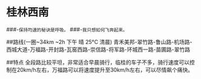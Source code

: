# 桂林西南
###-`保持均速的秘诀是呼吸。`
###-`我只想如何飞奔起来。`

##路线(一圈~34km ~2h 下午 晴 25°C 清晨)
青禾美邦-翠竹路-鲁山路-机场路-西城大道-万福路-开封路-瓦窑西路-崇信路-将军路-环城西一路-苗圃路-翠竹路

##特点
全段路比较平坦，非常适合早晨骑行，临桂的车子不多，骑行速度可以控制在20km/h左右，万福路可以将速度提升至30km/h左右，可以尽情飙个痛快。